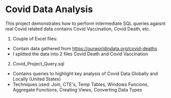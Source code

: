 # Covid Data Analysis

This project demonstrates how to perform intermediate SQL queries agaisnt real Covid related data contains Covid Vaccination, Covid Death, etc. 


1. Couple of Excel files:
- Contain data gathered from https://ourworldindata.org/covid-deaths
- I splitted the data into 2 files Covid Death and Covid Vaccination
2. Covid_Project_Query.sql
- Contains queries to highlight key analysis of Covid Data Globally and Locally (United States) 
- Techniques used: Join, CTE's, Temp Tables, Windows Funcions, Aggregate Functions, Creating Views, Converting Data Types 
